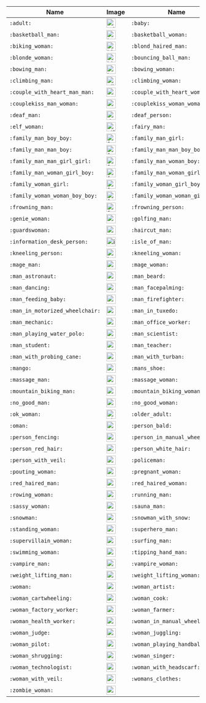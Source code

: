 | Name | Image | Name | Image | Name | Image | Name | Image |
| --- | --- | --- | --- | --- | --- | --- | --- |
| `:adult:` | <img src="https://github.githubassets.com/images/icons/emoji/unicode/1f9d1.png?v8" alt="adult" width="24" height="24" /> | `:baby:` | <img src="https://github.githubassets.com/images/icons/emoji/unicode/1f476.png?v8" alt="baby" width="24" height="24" /> | `:bald_man:` | <img src="https://github.githubassets.com/images/icons/emoji/unicode/1f468-1f9b2.png?v8" alt="bald_man" width="24" height="24" /> | `:bald_woman:` | <img src="https://github.githubassets.com/images/icons/emoji/unicode/1f469-1f9b2.png?v8" alt="bald_woman" width="24" height="24" /> |
| `:basketball_man:` | <img src="https://github.githubassets.com/images/icons/emoji/unicode/26f9-2642.png?v8" alt="basketball_man" width="24" height="24" /> | `:basketball_woman:` | <img src="https://github.githubassets.com/images/icons/emoji/unicode/26f9-2640.png?v8" alt="basketball_woman" width="24" height="24" /> | `:bearded_person:` | <img src="https://github.githubassets.com/images/icons/emoji/unicode/1f9d4.png?v8" alt="bearded_person" width="24" height="24" /> | `:biking_man:` | <img src="https://github.githubassets.com/images/icons/emoji/unicode/1f6b4-2642.png?v8" alt="biking_man" width="24" height="24" /> |
| `:biking_woman:` | <img src="https://github.githubassets.com/images/icons/emoji/unicode/1f6b4-2640.png?v8" alt="biking_woman" width="24" height="24" /> | `:blond_haired_man:` | <img src="https://github.githubassets.com/images/icons/emoji/unicode/1f471-2642.png?v8" alt="blond_haired_man" width="24" height="24" /> | `:blond_haired_person:` | <img src="https://github.githubassets.com/images/icons/emoji/unicode/1f471.png?v8" alt="blond_haired_person" width="24" height="24" /> | `:blond_haired_woman:` | <img src="https://github.githubassets.com/images/icons/emoji/unicode/1f471-2640.png?v8" alt="blond_haired_woman" width="24" height="24" /> |
| `:blonde_woman:` | <img src="https://github.githubassets.com/images/icons/emoji/unicode/1f471-2640.png?v8" alt="blonde_woman" width="24" height="24" /> | `:bouncing_ball_man:` | <img src="https://github.githubassets.com/images/icons/emoji/unicode/26f9-2642.png?v8" alt="bouncing_ball_man" width="24" height="24" /> | `:bouncing_ball_person:` | <img src="https://github.githubassets.com/images/icons/emoji/unicode/26f9.png?v8" alt="bouncing_ball_person" width="24" height="24" /> | `:bouncing_ball_woman:` | <img src="https://github.githubassets.com/images/icons/emoji/unicode/26f9-2640.png?v8" alt="bouncing_ball_woman" width="24" height="24" /> |
| `:bowing_man:` | <img src="https://github.githubassets.com/images/icons/emoji/unicode/1f647-2642.png?v8" alt="bowing_man" width="24" height="24" /> | `:bowing_woman:` | <img src="https://github.githubassets.com/images/icons/emoji/unicode/1f647-2640.png?v8" alt="bowing_woman" width="24" height="24" /> | `:cayman_islands:` | <img src="https://github.githubassets.com/images/icons/emoji/unicode/1f1f0-1f1fe.png?v8" alt="cayman_islands" width="24" height="24" /> | `:child:` | <img src="https://github.githubassets.com/images/icons/emoji/unicode/1f9d2.png?v8" alt="child" width="24" height="24" /> |
| `:climbing_man:` | <img src="https://github.githubassets.com/images/icons/emoji/unicode/1f9d7-2642.png?v8" alt="climbing_man" width="24" height="24" /> | `:climbing_woman:` | <img src="https://github.githubassets.com/images/icons/emoji/unicode/1f9d7-2640.png?v8" alt="climbing_woman" width="24" height="24" /> | `:construction_worker_man:` | <img src="https://github.githubassets.com/images/icons/emoji/unicode/1f477-2642.png?v8" alt="construction_worker_man" width="24" height="24" /> | `:construction_worker_woman:` | <img src="https://github.githubassets.com/images/icons/emoji/unicode/1f477-2640.png?v8" alt="construction_worker_woman" width="24" height="24" /> |
| `:couple_with_heart_man_man:` | <img src="https://github.githubassets.com/images/icons/emoji/unicode/1f468-2764-1f468.png?v8" alt="couple_with_heart_man_man" width="24" height="24" /> | `:couple_with_heart_woman_man:` | <img src="https://github.githubassets.com/images/icons/emoji/unicode/1f469-2764-1f468.png?v8" alt="couple_with_heart_woman_man" width="24" height="24" /> | `:couple_with_heart_woman_woman:` | <img src="https://github.githubassets.com/images/icons/emoji/unicode/1f469-2764-1f469.png?v8" alt="couple_with_heart_woman_woman" width="24" height="24" /> | `:couplekiss_man_man:` | <img src="https://github.githubassets.com/images/icons/emoji/unicode/1f468-2764-1f48b-1f468.png?v8" alt="couplekiss_man_man" width="24" height="24" /> |
| `:couplekiss_man_woman:` | <img src="https://github.githubassets.com/images/icons/emoji/unicode/1f469-2764-1f48b-1f468.png?v8" alt="couplekiss_man_woman" width="24" height="24" /> | `:couplekiss_woman_woman:` | <img src="https://github.githubassets.com/images/icons/emoji/unicode/1f469-2764-1f48b-1f469.png?v8" alt="couplekiss_woman_woman" width="24" height="24" /> | `:curly_haired_man:` | <img src="https://github.githubassets.com/images/icons/emoji/unicode/1f468-1f9b1.png?v8" alt="curly_haired_man" width="24" height="24" /> | `:curly_haired_woman:` | <img src="https://github.githubassets.com/images/icons/emoji/unicode/1f469-1f9b1.png?v8" alt="curly_haired_woman" width="24" height="24" /> |
| `:deaf_man:` | <img src="https://github.githubassets.com/images/icons/emoji/unicode/1f9cf-2642.png?v8" alt="deaf_man" width="24" height="24" /> | `:deaf_person:` | <img src="https://github.githubassets.com/images/icons/emoji/unicode/1f9cf.png?v8" alt="deaf_person" width="24" height="24" /> | `:deaf_woman:` | <img src="https://github.githubassets.com/images/icons/emoji/unicode/1f9cf-2640.png?v8" alt="deaf_woman" width="24" height="24" /> | `:elf_man:` | <img src="https://github.githubassets.com/images/icons/emoji/unicode/1f9dd-2642.png?v8" alt="elf_man" width="24" height="24" /> |
| `:elf_woman:` | <img src="https://github.githubassets.com/images/icons/emoji/unicode/1f9dd-2640.png?v8" alt="elf_woman" width="24" height="24" /> | `:fairy_man:` | <img src="https://github.githubassets.com/images/icons/emoji/unicode/1f9da-2642.png?v8" alt="fairy_man" width="24" height="24" /> | `:fairy_woman:` | <img src="https://github.githubassets.com/images/icons/emoji/unicode/1f9da-2640.png?v8" alt="fairy_woman" width="24" height="24" /> | `:family_man_boy:` | <img src="https://github.githubassets.com/images/icons/emoji/unicode/1f468-1f466.png?v8" alt="family_man_boy" width="24" height="24" /> |
| `:family_man_boy_boy:` | <img src="https://github.githubassets.com/images/icons/emoji/unicode/1f468-1f466-1f466.png?v8" alt="family_man_boy_boy" width="24" height="24" /> | `:family_man_girl:` | <img src="https://github.githubassets.com/images/icons/emoji/unicode/1f468-1f467.png?v8" alt="family_man_girl" width="24" height="24" /> | `:family_man_girl_boy:` | <img src="https://github.githubassets.com/images/icons/emoji/unicode/1f468-1f467-1f466.png?v8" alt="family_man_girl_boy" width="24" height="24" /> | `:family_man_girl_girl:` | <img src="https://github.githubassets.com/images/icons/emoji/unicode/1f468-1f467-1f467.png?v8" alt="family_man_girl_girl" width="24" height="24" /> |
| `:family_man_man_boy:` | <img src="https://github.githubassets.com/images/icons/emoji/unicode/1f468-1f468-1f466.png?v8" alt="family_man_man_boy" width="24" height="24" /> | `:family_man_man_boy_boy:` | <img src="https://github.githubassets.com/images/icons/emoji/unicode/1f468-1f468-1f466-1f466.png?v8" alt="family_man_man_boy_boy" width="24" height="24" /> | `:family_man_man_girl:` | <img src="https://github.githubassets.com/images/icons/emoji/unicode/1f468-1f468-1f467.png?v8" alt="family_man_man_girl" width="24" height="24" /> | `:family_man_man_girl_boy:` | <img src="https://github.githubassets.com/images/icons/emoji/unicode/1f468-1f468-1f467-1f466.png?v8" alt="family_man_man_girl_boy" width="24" height="24" /> |
| `:family_man_man_girl_girl:` | <img src="https://github.githubassets.com/images/icons/emoji/unicode/1f468-1f468-1f467-1f467.png?v8" alt="family_man_man_girl_girl" width="24" height="24" /> | `:family_man_woman_boy:` | <img src="https://github.githubassets.com/images/icons/emoji/unicode/1f468-1f469-1f466.png?v8" alt="family_man_woman_boy" width="24" height="24" /> | `:family_man_woman_boy_boy:` | <img src="https://github.githubassets.com/images/icons/emoji/unicode/1f468-1f469-1f466-1f466.png?v8" alt="family_man_woman_boy_boy" width="24" height="24" /> | `:family_man_woman_girl:` | <img src="https://github.githubassets.com/images/icons/emoji/unicode/1f468-1f469-1f467.png?v8" alt="family_man_woman_girl" width="24" height="24" /> |
| `:family_man_woman_girl_boy:` | <img src="https://github.githubassets.com/images/icons/emoji/unicode/1f468-1f469-1f467-1f466.png?v8" alt="family_man_woman_girl_boy" width="24" height="24" /> | `:family_man_woman_girl_girl:` | <img src="https://github.githubassets.com/images/icons/emoji/unicode/1f468-1f469-1f467-1f467.png?v8" alt="family_man_woman_girl_girl" width="24" height="24" /> | `:family_woman_boy:` | <img src="https://github.githubassets.com/images/icons/emoji/unicode/1f469-1f466.png?v8" alt="family_woman_boy" width="24" height="24" /> | `:family_woman_boy_boy:` | <img src="https://github.githubassets.com/images/icons/emoji/unicode/1f469-1f466-1f466.png?v8" alt="family_woman_boy_boy" width="24" height="24" /> |
| `:family_woman_girl:` | <img src="https://github.githubassets.com/images/icons/emoji/unicode/1f469-1f467.png?v8" alt="family_woman_girl" width="24" height="24" /> | `:family_woman_girl_boy:` | <img src="https://github.githubassets.com/images/icons/emoji/unicode/1f469-1f467-1f466.png?v8" alt="family_woman_girl_boy" width="24" height="24" /> | `:family_woman_girl_girl:` | <img src="https://github.githubassets.com/images/icons/emoji/unicode/1f469-1f467-1f467.png?v8" alt="family_woman_girl_girl" width="24" height="24" /> | `:family_woman_woman_boy:` | <img src="https://github.githubassets.com/images/icons/emoji/unicode/1f469-1f469-1f466.png?v8" alt="family_woman_woman_boy" width="24" height="24" /> |
| `:family_woman_woman_boy_boy:` | <img src="https://github.githubassets.com/images/icons/emoji/unicode/1f469-1f469-1f466-1f466.png?v8" alt="family_woman_woman_boy_boy" width="24" height="24" /> | `:family_woman_woman_girl:` | <img src="https://github.githubassets.com/images/icons/emoji/unicode/1f469-1f469-1f467.png?v8" alt="family_woman_woman_girl" width="24" height="24" /> | `:family_woman_woman_girl_boy:` | <img src="https://github.githubassets.com/images/icons/emoji/unicode/1f469-1f469-1f467-1f466.png?v8" alt="family_woman_woman_girl_boy" width="24" height="24" /> | `:family_woman_woman_girl_girl:` | <img src="https://github.githubassets.com/images/icons/emoji/unicode/1f469-1f469-1f467-1f467.png?v8" alt="family_woman_woman_girl_girl" width="24" height="24" /> |
| `:frowning_man:` | <img src="https://github.githubassets.com/images/icons/emoji/unicode/1f64d-2642.png?v8" alt="frowning_man" width="24" height="24" /> | `:frowning_person:` | <img src="https://github.githubassets.com/images/icons/emoji/unicode/1f64d.png?v8" alt="frowning_person" width="24" height="24" /> | `:frowning_woman:` | <img src="https://github.githubassets.com/images/icons/emoji/unicode/1f64d-2640.png?v8" alt="frowning_woman" width="24" height="24" /> | `:genie_man:` | <img src="https://github.githubassets.com/images/icons/emoji/unicode/1f9de-2642.png?v8" alt="genie_man" width="24" height="24" /> |
| `:genie_woman:` | <img src="https://github.githubassets.com/images/icons/emoji/unicode/1f9de-2640.png?v8" alt="genie_woman" width="24" height="24" /> | `:golfing_man:` | <img src="https://github.githubassets.com/images/icons/emoji/unicode/1f3cc-2642.png?v8" alt="golfing_man" width="24" height="24" /> | `:golfing_woman:` | <img src="https://github.githubassets.com/images/icons/emoji/unicode/1f3cc-2640.png?v8" alt="golfing_woman" width="24" height="24" /> | `:guardsman:` | <img src="https://github.githubassets.com/images/icons/emoji/unicode/1f482-2642.png?v8" alt="guardsman" width="24" height="24" /> |
| `:guardswoman:` | <img src="https://github.githubassets.com/images/icons/emoji/unicode/1f482-2640.png?v8" alt="guardswoman" width="24" height="24" /> | `:haircut_man:` | <img src="https://github.githubassets.com/images/icons/emoji/unicode/1f487-2642.png?v8" alt="haircut_man" width="24" height="24" /> | `:haircut_woman:` | <img src="https://github.githubassets.com/images/icons/emoji/unicode/1f487-2640.png?v8" alt="haircut_woman" width="24" height="24" /> | `:handball_person:` | <img src="https://github.githubassets.com/images/icons/emoji/unicode/1f93e.png?v8" alt="handball_person" width="24" height="24" /> |
| `:information_desk_person:` | <img src="https://github.githubassets.com/images/icons/emoji/unicode/1f481.png?v8" alt="information_desk_person" width="24" height="24" /> | `:isle_of_man:` | <img src="https://github.githubassets.com/images/icons/emoji/unicode/1f1ee-1f1f2.png?v8" alt="isle_of_man" width="24" height="24" /> | `:juggling_person:` | <img src="https://github.githubassets.com/images/icons/emoji/unicode/1f939.png?v8" alt="juggling_person" width="24" height="24" /> | `:kneeling_man:` | <img src="https://github.githubassets.com/images/icons/emoji/unicode/1f9ce-2642.png?v8" alt="kneeling_man" width="24" height="24" /> |
| `:kneeling_person:` | <img src="https://github.githubassets.com/images/icons/emoji/unicode/1f9ce.png?v8" alt="kneeling_person" width="24" height="24" /> | `:kneeling_woman:` | <img src="https://github.githubassets.com/images/icons/emoji/unicode/1f9ce-2640.png?v8" alt="kneeling_woman" width="24" height="24" /> | `:lotus_position_man:` | <img src="https://github.githubassets.com/images/icons/emoji/unicode/1f9d8-2642.png?v8" alt="lotus_position_man" width="24" height="24" /> | `:lotus_position_woman:` | <img src="https://github.githubassets.com/images/icons/emoji/unicode/1f9d8-2640.png?v8" alt="lotus_position_woman" width="24" height="24" /> |
| `:mage_man:` | <img src="https://github.githubassets.com/images/icons/emoji/unicode/1f9d9-2642.png?v8" alt="mage_man" width="24" height="24" /> | `:mage_woman:` | <img src="https://github.githubassets.com/images/icons/emoji/unicode/1f9d9-2640.png?v8" alt="mage_woman" width="24" height="24" /> | `:man:` | <img src="https://github.githubassets.com/images/icons/emoji/unicode/1f468.png?v8" alt="man" width="24" height="24" /> | `:man_artist:` | <img src="https://github.githubassets.com/images/icons/emoji/unicode/1f468-1f3a8.png?v8" alt="man_artist" width="24" height="24" /> |
| `:man_astronaut:` | <img src="https://github.githubassets.com/images/icons/emoji/unicode/1f468-1f680.png?v8" alt="man_astronaut" width="24" height="24" /> | `:man_beard:` | <img src="https://github.githubassets.com/images/icons/emoji/unicode/1f9d4-2642.png?v8" alt="man_beard" width="24" height="24" /> | `:man_cartwheeling:` | <img src="https://github.githubassets.com/images/icons/emoji/unicode/1f938-2642.png?v8" alt="man_cartwheeling" width="24" height="24" /> | `:man_cook:` | <img src="https://github.githubassets.com/images/icons/emoji/unicode/1f468-1f373.png?v8" alt="man_cook" width="24" height="24" /> |
| `:man_dancing:` | <img src="https://github.githubassets.com/images/icons/emoji/unicode/1f57a.png?v8" alt="man_dancing" width="24" height="24" /> | `:man_facepalming:` | <img src="https://github.githubassets.com/images/icons/emoji/unicode/1f926-2642.png?v8" alt="man_facepalming" width="24" height="24" /> | `:man_factory_worker:` | <img src="https://github.githubassets.com/images/icons/emoji/unicode/1f468-1f3ed.png?v8" alt="man_factory_worker" width="24" height="24" /> | `:man_farmer:` | <img src="https://github.githubassets.com/images/icons/emoji/unicode/1f468-1f33e.png?v8" alt="man_farmer" width="24" height="24" /> |
| `:man_feeding_baby:` | <img src="https://github.githubassets.com/images/icons/emoji/unicode/1f468-1f37c.png?v8" alt="man_feeding_baby" width="24" height="24" /> | `:man_firefighter:` | <img src="https://github.githubassets.com/images/icons/emoji/unicode/1f468-1f692.png?v8" alt="man_firefighter" width="24" height="24" /> | `:man_health_worker:` | <img src="https://github.githubassets.com/images/icons/emoji/unicode/1f468-2695.png?v8" alt="man_health_worker" width="24" height="24" /> | `:man_in_manual_wheelchair:` | <img src="https://github.githubassets.com/images/icons/emoji/unicode/1f468-1f9bd.png?v8" alt="man_in_manual_wheelchair" width="24" height="24" /> |
| `:man_in_motorized_wheelchair:` | <img src="https://github.githubassets.com/images/icons/emoji/unicode/1f468-1f9bc.png?v8" alt="man_in_motorized_wheelchair" width="24" height="24" /> | `:man_in_tuxedo:` | <img src="https://github.githubassets.com/images/icons/emoji/unicode/1f935-2642.png?v8" alt="man_in_tuxedo" width="24" height="24" /> | `:man_judge:` | <img src="https://github.githubassets.com/images/icons/emoji/unicode/1f468-2696.png?v8" alt="man_judge" width="24" height="24" /> | `:man_juggling:` | <img src="https://github.githubassets.com/images/icons/emoji/unicode/1f939-2642.png?v8" alt="man_juggling" width="24" height="24" /> |
| `:man_mechanic:` | <img src="https://github.githubassets.com/images/icons/emoji/unicode/1f468-1f527.png?v8" alt="man_mechanic" width="24" height="24" /> | `:man_office_worker:` | <img src="https://github.githubassets.com/images/icons/emoji/unicode/1f468-1f4bc.png?v8" alt="man_office_worker" width="24" height="24" /> | `:man_pilot:` | <img src="https://github.githubassets.com/images/icons/emoji/unicode/1f468-2708.png?v8" alt="man_pilot" width="24" height="24" /> | `:man_playing_handball:` | <img src="https://github.githubassets.com/images/icons/emoji/unicode/1f93e-2642.png?v8" alt="man_playing_handball" width="24" height="24" /> |
| `:man_playing_water_polo:` | <img src="https://github.githubassets.com/images/icons/emoji/unicode/1f93d-2642.png?v8" alt="man_playing_water_polo" width="24" height="24" /> | `:man_scientist:` | <img src="https://github.githubassets.com/images/icons/emoji/unicode/1f468-1f52c.png?v8" alt="man_scientist" width="24" height="24" /> | `:man_shrugging:` | <img src="https://github.githubassets.com/images/icons/emoji/unicode/1f937-2642.png?v8" alt="man_shrugging" width="24" height="24" /> | `:man_singer:` | <img src="https://github.githubassets.com/images/icons/emoji/unicode/1f468-1f3a4.png?v8" alt="man_singer" width="24" height="24" /> |
| `:man_student:` | <img src="https://github.githubassets.com/images/icons/emoji/unicode/1f468-1f393.png?v8" alt="man_student" width="24" height="24" /> | `:man_teacher:` | <img src="https://github.githubassets.com/images/icons/emoji/unicode/1f468-1f3eb.png?v8" alt="man_teacher" width="24" height="24" /> | `:man_technologist:` | <img src="https://github.githubassets.com/images/icons/emoji/unicode/1f468-1f4bb.png?v8" alt="man_technologist" width="24" height="24" /> | `:man_with_gua_pi_mao:` | <img src="https://github.githubassets.com/images/icons/emoji/unicode/1f472.png?v8" alt="man_with_gua_pi_mao" width="24" height="24" /> |
| `:man_with_probing_cane:` | <img src="https://github.githubassets.com/images/icons/emoji/unicode/1f468-1f9af.png?v8" alt="man_with_probing_cane" width="24" height="24" /> | `:man_with_turban:` | <img src="https://github.githubassets.com/images/icons/emoji/unicode/1f473-2642.png?v8" alt="man_with_turban" width="24" height="24" /> | `:man_with_veil:` | <img src="https://github.githubassets.com/images/icons/emoji/unicode/1f470-2642.png?v8" alt="man_with_veil" width="24" height="24" /> | `:mandarin:` | <img src="https://github.githubassets.com/images/icons/emoji/unicode/1f34a.png?v8" alt="mandarin" width="24" height="24" /> |
| `:mango:` | <img src="https://github.githubassets.com/images/icons/emoji/unicode/1f96d.png?v8" alt="mango" width="24" height="24" /> | `:mans_shoe:` | <img src="https://github.githubassets.com/images/icons/emoji/unicode/1f45e.png?v8" alt="mans_shoe" width="24" height="24" /> | `:mantelpiece_clock:` | <img src="https://github.githubassets.com/images/icons/emoji/unicode/1f570.png?v8" alt="mantelpiece_clock" width="24" height="24" /> | `:manual_wheelchair:` | <img src="https://github.githubassets.com/images/icons/emoji/unicode/1f9bd.png?v8" alt="manual_wheelchair" width="24" height="24" /> |
| `:massage_man:` | <img src="https://github.githubassets.com/images/icons/emoji/unicode/1f486-2642.png?v8" alt="massage_man" width="24" height="24" /> | `:massage_woman:` | <img src="https://github.githubassets.com/images/icons/emoji/unicode/1f486-2640.png?v8" alt="massage_woman" width="24" height="24" /> | `:merman:` | <img src="https://github.githubassets.com/images/icons/emoji/unicode/1f9dc-2642.png?v8" alt="merman" width="24" height="24" /> | `:merperson:` | <img src="https://github.githubassets.com/images/icons/emoji/unicode/1f9dc.png?v8" alt="merperson" width="24" height="24" /> |
| `:mountain_biking_man:` | <img src="https://github.githubassets.com/images/icons/emoji/unicode/1f6b5-2642.png?v8" alt="mountain_biking_man" width="24" height="24" /> | `:mountain_biking_woman:` | <img src="https://github.githubassets.com/images/icons/emoji/unicode/1f6b5-2640.png?v8" alt="mountain_biking_woman" width="24" height="24" /> | `:ng_man:` | <img src="https://github.githubassets.com/images/icons/emoji/unicode/1f645-2642.png?v8" alt="ng_man" width="24" height="24" /> | `:ng_woman:` | <img src="https://github.githubassets.com/images/icons/emoji/unicode/1f645-2640.png?v8" alt="ng_woman" width="24" height="24" /> |
| `:no_good_man:` | <img src="https://github.githubassets.com/images/icons/emoji/unicode/1f645-2642.png?v8" alt="no_good_man" width="24" height="24" /> | `:no_good_woman:` | <img src="https://github.githubassets.com/images/icons/emoji/unicode/1f645-2640.png?v8" alt="no_good_woman" width="24" height="24" /> | `:ok_man:` | <img src="https://github.githubassets.com/images/icons/emoji/unicode/1f646-2642.png?v8" alt="ok_man" width="24" height="24" /> | `:ok_person:` | <img src="https://github.githubassets.com/images/icons/emoji/unicode/1f646.png?v8" alt="ok_person" width="24" height="24" /> |
| `:ok_woman:` | <img src="https://github.githubassets.com/images/icons/emoji/unicode/1f646-2640.png?v8" alt="ok_woman" width="24" height="24" /> | `:older_adult:` | <img src="https://github.githubassets.com/images/icons/emoji/unicode/1f9d3.png?v8" alt="older_adult" width="24" height="24" /> | `:older_man:` | <img src="https://github.githubassets.com/images/icons/emoji/unicode/1f474.png?v8" alt="older_man" width="24" height="24" /> | `:older_woman:` | <img src="https://github.githubassets.com/images/icons/emoji/unicode/1f475.png?v8" alt="older_woman" width="24" height="24" /> |
| `:oman:` | <img src="https://github.githubassets.com/images/icons/emoji/unicode/1f1f4-1f1f2.png?v8" alt="oman" width="24" height="24" /> | `:person_bald:` | <img src="https://github.githubassets.com/images/icons/emoji/unicode/1f9d1-1f9b2.png?v8" alt="person_bald" width="24" height="24" /> | `:person_curly_hair:` | <img src="https://github.githubassets.com/images/icons/emoji/unicode/1f9d1-1f9b1.png?v8" alt="person_curly_hair" width="24" height="24" /> | `:person_feeding_baby:` | <img src="https://github.githubassets.com/images/icons/emoji/unicode/1f9d1-1f37c.png?v8" alt="person_feeding_baby" width="24" height="24" /> |
| `:person_fencing:` | <img src="https://github.githubassets.com/images/icons/emoji/unicode/1f93a.png?v8" alt="person_fencing" width="24" height="24" /> | `:person_in_manual_wheelchair:` | <img src="https://github.githubassets.com/images/icons/emoji/unicode/1f9d1-1f9bd.png?v8" alt="person_in_manual_wheelchair" width="24" height="24" /> | `:person_in_motorized_wheelchair:` | <img src="https://github.githubassets.com/images/icons/emoji/unicode/1f9d1-1f9bc.png?v8" alt="person_in_motorized_wheelchair" width="24" height="24" /> | `:person_in_tuxedo:` | <img src="https://github.githubassets.com/images/icons/emoji/unicode/1f935.png?v8" alt="person_in_tuxedo" width="24" height="24" /> |
| `:person_red_hair:` | <img src="https://github.githubassets.com/images/icons/emoji/unicode/1f9d1-1f9b0.png?v8" alt="person_red_hair" width="24" height="24" /> | `:person_white_hair:` | <img src="https://github.githubassets.com/images/icons/emoji/unicode/1f9d1-1f9b3.png?v8" alt="person_white_hair" width="24" height="24" /> | `:person_with_probing_cane:` | <img src="https://github.githubassets.com/images/icons/emoji/unicode/1f9d1-1f9af.png?v8" alt="person_with_probing_cane" width="24" height="24" /> | `:person_with_turban:` | <img src="https://github.githubassets.com/images/icons/emoji/unicode/1f473.png?v8" alt="person_with_turban" width="24" height="24" /> |
| `:person_with_veil:` | <img src="https://github.githubassets.com/images/icons/emoji/unicode/1f470.png?v8" alt="person_with_veil" width="24" height="24" /> | `:policeman:` | <img src="https://github.githubassets.com/images/icons/emoji/unicode/1f46e-2642.png?v8" alt="policeman" width="24" height="24" /> | `:policewoman:` | <img src="https://github.githubassets.com/images/icons/emoji/unicode/1f46e-2640.png?v8" alt="policewoman" width="24" height="24" /> | `:pouting_man:` | <img src="https://github.githubassets.com/images/icons/emoji/unicode/1f64e-2642.png?v8" alt="pouting_man" width="24" height="24" /> |
| `:pouting_woman:` | <img src="https://github.githubassets.com/images/icons/emoji/unicode/1f64e-2640.png?v8" alt="pouting_woman" width="24" height="24" /> | `:pregnant_woman:` | <img src="https://github.githubassets.com/images/icons/emoji/unicode/1f930.png?v8" alt="pregnant_woman" width="24" height="24" /> | `:raising_hand_man:` | <img src="https://github.githubassets.com/images/icons/emoji/unicode/1f64b-2642.png?v8" alt="raising_hand_man" width="24" height="24" /> | `:raising_hand_woman:` | <img src="https://github.githubassets.com/images/icons/emoji/unicode/1f64b-2640.png?v8" alt="raising_hand_woman" width="24" height="24" /> |
| `:red_haired_man:` | <img src="https://github.githubassets.com/images/icons/emoji/unicode/1f468-1f9b0.png?v8" alt="red_haired_man" width="24" height="24" /> | `:red_haired_woman:` | <img src="https://github.githubassets.com/images/icons/emoji/unicode/1f469-1f9b0.png?v8" alt="red_haired_woman" width="24" height="24" /> | `:romania:` | <img src="https://github.githubassets.com/images/icons/emoji/unicode/1f1f7-1f1f4.png?v8" alt="romania" width="24" height="24" /> | `:rowing_man:` | <img src="https://github.githubassets.com/images/icons/emoji/unicode/1f6a3-2642.png?v8" alt="rowing_man" width="24" height="24" /> |
| `:rowing_woman:` | <img src="https://github.githubassets.com/images/icons/emoji/unicode/1f6a3-2640.png?v8" alt="rowing_woman" width="24" height="24" /> | `:running_man:` | <img src="https://github.githubassets.com/images/icons/emoji/unicode/1f3c3-2642.png?v8" alt="running_man" width="24" height="24" /> | `:running_woman:` | <img src="https://github.githubassets.com/images/icons/emoji/unicode/1f3c3-2640.png?v8" alt="running_woman" width="24" height="24" /> | `:sassy_man:` | <img src="https://github.githubassets.com/images/icons/emoji/unicode/1f481-2642.png?v8" alt="sassy_man" width="24" height="24" /> |
| `:sassy_woman:` | <img src="https://github.githubassets.com/images/icons/emoji/unicode/1f481-2640.png?v8" alt="sassy_woman" width="24" height="24" /> | `:sauna_man:` | <img src="https://github.githubassets.com/images/icons/emoji/unicode/1f9d6-2642.png?v8" alt="sauna_man" width="24" height="24" /> | `:sauna_person:` | <img src="https://github.githubassets.com/images/icons/emoji/unicode/1f9d6.png?v8" alt="sauna_person" width="24" height="24" /> | `:sauna_woman:` | <img src="https://github.githubassets.com/images/icons/emoji/unicode/1f9d6-2640.png?v8" alt="sauna_woman" width="24" height="24" /> |
| `:snowman:` | <img src="https://github.githubassets.com/images/icons/emoji/unicode/26c4.png?v8" alt="snowman" width="24" height="24" /> | `:snowman_with_snow:` | <img src="https://github.githubassets.com/images/icons/emoji/unicode/2603.png?v8" alt="snowman_with_snow" width="24" height="24" /> | `:standing_man:` | <img src="https://github.githubassets.com/images/icons/emoji/unicode/1f9cd-2642.png?v8" alt="standing_man" width="24" height="24" /> | `:standing_person:` | <img src="https://github.githubassets.com/images/icons/emoji/unicode/1f9cd.png?v8" alt="standing_person" width="24" height="24" /> |
| `:standing_woman:` | <img src="https://github.githubassets.com/images/icons/emoji/unicode/1f9cd-2640.png?v8" alt="standing_woman" width="24" height="24" /> | `:superhero_man:` | <img src="https://github.githubassets.com/images/icons/emoji/unicode/1f9b8-2642.png?v8" alt="superhero_man" width="24" height="24" /> | `:superhero_woman:` | <img src="https://github.githubassets.com/images/icons/emoji/unicode/1f9b8-2640.png?v8" alt="superhero_woman" width="24" height="24" /> | `:supervillain_man:` | <img src="https://github.githubassets.com/images/icons/emoji/unicode/1f9b9-2642.png?v8" alt="supervillain_man" width="24" height="24" /> |
| `:supervillain_woman:` | <img src="https://github.githubassets.com/images/icons/emoji/unicode/1f9b9-2640.png?v8" alt="supervillain_woman" width="24" height="24" /> | `:surfing_man:` | <img src="https://github.githubassets.com/images/icons/emoji/unicode/1f3c4-2642.png?v8" alt="surfing_man" width="24" height="24" /> | `:surfing_woman:` | <img src="https://github.githubassets.com/images/icons/emoji/unicode/1f3c4-2640.png?v8" alt="surfing_woman" width="24" height="24" /> | `:swimming_man:` | <img src="https://github.githubassets.com/images/icons/emoji/unicode/1f3ca-2642.png?v8" alt="swimming_man" width="24" height="24" /> |
| `:swimming_woman:` | <img src="https://github.githubassets.com/images/icons/emoji/unicode/1f3ca-2640.png?v8" alt="swimming_woman" width="24" height="24" /> | `:tipping_hand_man:` | <img src="https://github.githubassets.com/images/icons/emoji/unicode/1f481-2642.png?v8" alt="tipping_hand_man" width="24" height="24" /> | `:tipping_hand_person:` | <img src="https://github.githubassets.com/images/icons/emoji/unicode/1f481.png?v8" alt="tipping_hand_person" width="24" height="24" /> | `:tipping_hand_woman:` | <img src="https://github.githubassets.com/images/icons/emoji/unicode/1f481-2640.png?v8" alt="tipping_hand_woman" width="24" height="24" /> |
| `:vampire_man:` | <img src="https://github.githubassets.com/images/icons/emoji/unicode/1f9db-2642.png?v8" alt="vampire_man" width="24" height="24" /> | `:vampire_woman:` | <img src="https://github.githubassets.com/images/icons/emoji/unicode/1f9db-2640.png?v8" alt="vampire_woman" width="24" height="24" /> | `:walking_man:` | <img src="https://github.githubassets.com/images/icons/emoji/unicode/1f6b6-2642.png?v8" alt="walking_man" width="24" height="24" /> | `:walking_woman:` | <img src="https://github.githubassets.com/images/icons/emoji/unicode/1f6b6-2640.png?v8" alt="walking_woman" width="24" height="24" /> |
| `:weight_lifting_man:` | <img src="https://github.githubassets.com/images/icons/emoji/unicode/1f3cb-2642.png?v8" alt="weight_lifting_man" width="24" height="24" /> | `:weight_lifting_woman:` | <img src="https://github.githubassets.com/images/icons/emoji/unicode/1f3cb-2640.png?v8" alt="weight_lifting_woman" width="24" height="24" /> | `:white_haired_man:` | <img src="https://github.githubassets.com/images/icons/emoji/unicode/1f468-1f9b3.png?v8" alt="white_haired_man" width="24" height="24" /> | `:white_haired_woman:` | <img src="https://github.githubassets.com/images/icons/emoji/unicode/1f469-1f9b3.png?v8" alt="white_haired_woman" width="24" height="24" /> |
| `:woman:` | <img src="https://github.githubassets.com/images/icons/emoji/unicode/1f469.png?v8" alt="woman" width="24" height="24" /> | `:woman_artist:` | <img src="https://github.githubassets.com/images/icons/emoji/unicode/1f469-1f3a8.png?v8" alt="woman_artist" width="24" height="24" /> | `:woman_astronaut:` | <img src="https://github.githubassets.com/images/icons/emoji/unicode/1f469-1f680.png?v8" alt="woman_astronaut" width="24" height="24" /> | `:woman_beard:` | <img src="https://github.githubassets.com/images/icons/emoji/unicode/1f9d4-2640.png?v8" alt="woman_beard" width="24" height="24" /> |
| `:woman_cartwheeling:` | <img src="https://github.githubassets.com/images/icons/emoji/unicode/1f938-2640.png?v8" alt="woman_cartwheeling" width="24" height="24" /> | `:woman_cook:` | <img src="https://github.githubassets.com/images/icons/emoji/unicode/1f469-1f373.png?v8" alt="woman_cook" width="24" height="24" /> | `:woman_dancing:` | <img src="https://github.githubassets.com/images/icons/emoji/unicode/1f483.png?v8" alt="woman_dancing" width="24" height="24" /> | `:woman_facepalming:` | <img src="https://github.githubassets.com/images/icons/emoji/unicode/1f926-2640.png?v8" alt="woman_facepalming" width="24" height="24" /> |
| `:woman_factory_worker:` | <img src="https://github.githubassets.com/images/icons/emoji/unicode/1f469-1f3ed.png?v8" alt="woman_factory_worker" width="24" height="24" /> | `:woman_farmer:` | <img src="https://github.githubassets.com/images/icons/emoji/unicode/1f469-1f33e.png?v8" alt="woman_farmer" width="24" height="24" /> | `:woman_feeding_baby:` | <img src="https://github.githubassets.com/images/icons/emoji/unicode/1f469-1f37c.png?v8" alt="woman_feeding_baby" width="24" height="24" /> | `:woman_firefighter:` | <img src="https://github.githubassets.com/images/icons/emoji/unicode/1f469-1f692.png?v8" alt="woman_firefighter" width="24" height="24" /> |
| `:woman_health_worker:` | <img src="https://github.githubassets.com/images/icons/emoji/unicode/1f469-2695.png?v8" alt="woman_health_worker" width="24" height="24" /> | `:woman_in_manual_wheelchair:` | <img src="https://github.githubassets.com/images/icons/emoji/unicode/1f469-1f9bd.png?v8" alt="woman_in_manual_wheelchair" width="24" height="24" /> | `:woman_in_motorized_wheelchair:` | <img src="https://github.githubassets.com/images/icons/emoji/unicode/1f469-1f9bc.png?v8" alt="woman_in_motorized_wheelchair" width="24" height="24" /> | `:woman_in_tuxedo:` | <img src="https://github.githubassets.com/images/icons/emoji/unicode/1f935-2640.png?v8" alt="woman_in_tuxedo" width="24" height="24" /> |
| `:woman_judge:` | <img src="https://github.githubassets.com/images/icons/emoji/unicode/1f469-2696.png?v8" alt="woman_judge" width="24" height="24" /> | `:woman_juggling:` | <img src="https://github.githubassets.com/images/icons/emoji/unicode/1f939-2640.png?v8" alt="woman_juggling" width="24" height="24" /> | `:woman_mechanic:` | <img src="https://github.githubassets.com/images/icons/emoji/unicode/1f469-1f527.png?v8" alt="woman_mechanic" width="24" height="24" /> | `:woman_office_worker:` | <img src="https://github.githubassets.com/images/icons/emoji/unicode/1f469-1f4bc.png?v8" alt="woman_office_worker" width="24" height="24" /> |
| `:woman_pilot:` | <img src="https://github.githubassets.com/images/icons/emoji/unicode/1f469-2708.png?v8" alt="woman_pilot" width="24" height="24" /> | `:woman_playing_handball:` | <img src="https://github.githubassets.com/images/icons/emoji/unicode/1f93e-2640.png?v8" alt="woman_playing_handball" width="24" height="24" /> | `:woman_playing_water_polo:` | <img src="https://github.githubassets.com/images/icons/emoji/unicode/1f93d-2640.png?v8" alt="woman_playing_water_polo" width="24" height="24" /> | `:woman_scientist:` | <img src="https://github.githubassets.com/images/icons/emoji/unicode/1f469-1f52c.png?v8" alt="woman_scientist" width="24" height="24" /> |
| `:woman_shrugging:` | <img src="https://github.githubassets.com/images/icons/emoji/unicode/1f937-2640.png?v8" alt="woman_shrugging" width="24" height="24" /> | `:woman_singer:` | <img src="https://github.githubassets.com/images/icons/emoji/unicode/1f469-1f3a4.png?v8" alt="woman_singer" width="24" height="24" /> | `:woman_student:` | <img src="https://github.githubassets.com/images/icons/emoji/unicode/1f469-1f393.png?v8" alt="woman_student" width="24" height="24" /> | `:woman_teacher:` | <img src="https://github.githubassets.com/images/icons/emoji/unicode/1f469-1f3eb.png?v8" alt="woman_teacher" width="24" height="24" /> |
| `:woman_technologist:` | <img src="https://github.githubassets.com/images/icons/emoji/unicode/1f469-1f4bb.png?v8" alt="woman_technologist" width="24" height="24" /> | `:woman_with_headscarf:` | <img src="https://github.githubassets.com/images/icons/emoji/unicode/1f9d5.png?v8" alt="woman_with_headscarf" width="24" height="24" /> | `:woman_with_probing_cane:` | <img src="https://github.githubassets.com/images/icons/emoji/unicode/1f469-1f9af.png?v8" alt="woman_with_probing_cane" width="24" height="24" /> | `:woman_with_turban:` | <img src="https://github.githubassets.com/images/icons/emoji/unicode/1f473-2640.png?v8" alt="woman_with_turban" width="24" height="24" /> |
| `:woman_with_veil:` | <img src="https://github.githubassets.com/images/icons/emoji/unicode/1f470-2640.png?v8" alt="woman_with_veil" width="24" height="24" /> | `:womans_clothes:` | <img src="https://github.githubassets.com/images/icons/emoji/unicode/1f45a.png?v8" alt="womans_clothes" width="24" height="24" /> | `:womans_hat:` | <img src="https://github.githubassets.com/images/icons/emoji/unicode/1f452.png?v8" alt="womans_hat" width="24" height="24" /> | `:zombie_man:` | <img src="https://github.githubassets.com/images/icons/emoji/unicode/1f9df-2642.png?v8" alt="zombie_man" width="24" height="24" /> |
| `:zombie_woman:` | <img src="https://github.githubassets.com/images/icons/emoji/unicode/1f9df-2640.png?v8" alt="zombie_woman" width="24" height="24" /> |  |  |  |  |  |  |
